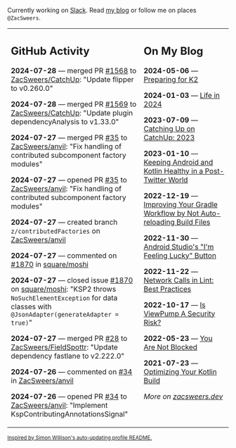 Currently working on [Slack](https://slack.com/). Read [my blog](https://zacsweers.dev/) or follow me on places `@ZacSweers`.

<table><tr><td valign="top" width="60%">

## GitHub Activity
<!-- githubActivity starts -->
**2024-07-28** — merged PR [#1568](https://github.com/ZacSweers/CatchUp/pull/1568) to [ZacSweers/CatchUp](https://github.com/ZacSweers/CatchUp): "Update flipper to v0.260.0"

**2024-07-28** — merged PR [#1569](https://github.com/ZacSweers/CatchUp/pull/1569) to [ZacSweers/CatchUp](https://github.com/ZacSweers/CatchUp): "Update plugin dependencyAnalysis to v1.33.0"

**2024-07-27** — merged PR [#35](https://github.com/ZacSweers/anvil/pull/35) to [ZacSweers/anvil](https://github.com/ZacSweers/anvil): "Fix handling of contributed subcomponent factory modules"

**2024-07-27** — opened PR [#35](https://github.com/ZacSweers/anvil/pull/35) to [ZacSweers/anvil](https://github.com/ZacSweers/anvil): "Fix handling of contributed subcomponent factory modules"

**2024-07-27** — created branch `z/contributedFactories` on [ZacSweers/anvil](https://github.com/ZacSweers/anvil)

**2024-07-27** — commented on [#1870](https://github.com/square/moshi/issues/1870#issuecomment-2254280478) in [square/moshi](https://github.com/square/moshi)

**2024-07-27** — closed issue [#1870](https://github.com/square/moshi/issues/1870) on [square/moshi](https://github.com/square/moshi): "KSP2 throws `NoSuchElementException` for data classes with `@JsonAdapter(generateAdapter = true)`"

**2024-07-27** — merged PR [#28](https://github.com/ZacSweers/FieldSpottr/pull/28) to [ZacSweers/FieldSpottr](https://github.com/ZacSweers/FieldSpottr): "Update dependency fastlane to v2.222.0"

**2024-07-26** — commented on [#34](https://github.com/ZacSweers/anvil/pull/34#issuecomment-2253407942) in [ZacSweers/anvil](https://github.com/ZacSweers/anvil)

**2024-07-26** — opened PR [#34](https://github.com/ZacSweers/anvil/pull/34) to [ZacSweers/anvil](https://github.com/ZacSweers/anvil): "Implement KspContributingAnnotationsSignal"
<!-- githubActivity ends -->
</td><td valign="top" width="40%">

## On My Blog
<!-- blog starts -->
**2024-05-06** — [Preparing for K2](https://www.zacsweers.dev/preparing-for-k2/)

**2024-01-03** — [Life in 2024](https://www.zacsweers.dev/life-in-2024/)

**2023-07-09** — [Catching Up on CatchUp: 2023](https://www.zacsweers.dev/catching-up-on-catchup-2023/)

**2023-01-10** — [Keeping Android and Kotlin Healthy in a Post-Twitter World](https://www.zacsweers.dev/keeping-android-healthy/)

**2022-12-19** — [Improving Your Gradle Workflow by Not Auto-reloading Build Files](https://www.zacsweers.dev/improving-your-workflow-by-not-auto-reloading-build-files/)

**2022-11-30** — [Android Studio's "I'm Feeling Lucky" Button](https://www.zacsweers.dev/android-studios-im-feeling-lucky-button/)

**2022-11-22** — [Network Calls in Lint: Best Practices](https://www.zacsweers.dev/network-calls-in-lint-best-practices/)

**2022-10-17** — [Is ViewPump A Security Risk?](https://www.zacsweers.dev/is-viewpump-a-security-risk/)

**2022-05-23** — [You Are Not Blocked](https://www.zacsweers.dev/you-are-not-blocked/)

**2021-07-23** — [Optimizing Your Kotlin Build](https://www.zacsweers.dev/optimizing-your-kotlin-build/)
<!-- blog ends -->
_More on [zacsweers.dev](https://zacsweers.dev/)_
</td></tr></table>

<sub><a href="https://simonwillison.net/2020/Jul/10/self-updating-profile-readme/">Inspired by Simon Willison's auto-updating profile README.</a></sub>